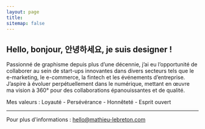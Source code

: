 ```yaml
---
layout: page
title:
sitemap: false
---
```


## Hello, bonjour, 안녕하세요, je suis designer !

Passionné de graphisme depuis plus d’une décennie, j’ai eu l’opportunité de collaborer au sein de start-ups innovantes dans divers secteurs tels que le e-marketing, le e-commerce, la fintech et les événements d’entreprise. J’aspire à évoluer perpétuellement dans le numérique, mettant en œuvre ma vision à 360° pour des collaborations épanouissantes et de qualité.

Mes valeurs : Loyauté - Persévérance - Honnêteté - Esprit ouvert

---


Pour plus d'informations : [hello@mathieu-lebreton.com](mailto:hello@mathieu-lebreton.com)